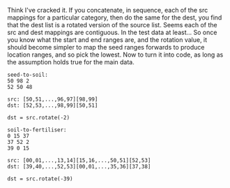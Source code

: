 Think I've cracked it. If you concatenate, in sequence, each of the src mappings for a particular category, then do the same for the dest, you find that the dest list is a rotated version of the source list. Seems each of the src and dest mappings are contiguous. In the test data at least...
So once you know what the start and end ranges are, and the rotation value, it should become simpler to map the seed ranges forwards to produce location ranges, and so pick the lowest.
Now to turn it into code, as long as the assumption holds true for the main data.

```commandline
seed-to-soil:
50 98 2
52 50 48

src: [50,51,...,96,97][98,99]
dst: [52,53,...,98,99][50,51]

dst = src.rotate(-2)

soil-to-fertiliser:
0 15 37
37 52 2
39 0 15

src: [00,01,...,13,14][15,16,...,50,51][52,53]
dst: [39,40,...,52,53][00,01,...,35,36][37,38]

dst = src.rotate(-39)
```
